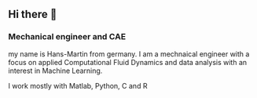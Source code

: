 ## Hi there 👋
### Mechanical engineer and CAE

my name is Hans-Martin from germany. I am a mechnaical engineer with a focus on applied Computational Fluid Dynamics and data analysis with an interest in Machine Learning.

I work mostly with Matlab, Python, C and R



<!--
**hmschlesi/hmschlesi** is a ✨ _special_ ✨ repository because its `README.md` (this file) appears on your GitHub profile.

Here are some ideas to get you started:

- 🔭 I’m currently working on ...
- 🌱 I’m currently learning ...
- 👯 I’m looking to collaborate on ...
- 🤔 I’m looking for help with ...
- 💬 Ask me about ...
- 📫 How to reach me: ...
- 😄 Pronouns: ...
- ⚡ Fun fact: ...
-->

